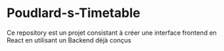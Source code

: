 # Poudlard-s-Timetable
Ce repository est un projet consistant à créer une interface frontend en React en utilisant un Backend déjà conçus
